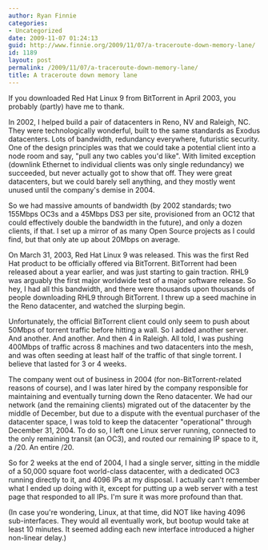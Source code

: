 ```yaml
---
author: Ryan Finnie
categories:
- Uncategorized
date: 2009-11-07 01:24:13
guid: http://www.finnie.org/2009/11/07/a-traceroute-down-memory-lane/
id: 1189
layout: post
permalink: /2009/11/07/a-traceroute-down-memory-lane/
title: A traceroute down memory lane
---
```

If you downloaded Red Hat Linux 9 from BitTorrent in April 2003, you probably (partly) have me to thank.

In 2002, I helped build a pair of datacenters in Reno, NV and Raleigh, NC. They were technologically wonderful, built to the same standards as Exodus datacenters. Lots of bandwidth, redundancy everywhere, futuristic security. One of the design principles was that we could take a potential client into a node room and say, "pull any two cables you'd like". With limited exception (downlink Ethernet to individual clients was only single redundancy) we succeeded, but never actually got to show that off. They were great datacenters, but we could barely sell anything, and they mostly went unused until the company's demise in 2004.

So we had massive amounts of bandwidth (by 2002 standards; two 155Mbps OC3s and a 45Mbps DS3 per site, provisioned from an OC12 that could effectively double the bandwidth in the future), and only a dozen clients, if that. I set up a mirror of as many Open Source projects as I could find, but that only ate up about 20Mbps on average.

On March 31, 2003, Red Hat Linux 9 was released. This was the first Red Hat product to be officially offered via BitTorrent. BitTorrent had been released about a year earlier, and was just starting to gain traction. RHL9 was arguably the first major worldwide test of a major software release. So hey, I had all this bandwidth, and there were thousands upon thousands of people downloading RHL9 through BitTorrent. I threw up a seed machine in the Reno datacenter, and watched the slurping begin.

Unfortunately, the official BitTorrent client could only seem to push about 50Mbps of torrent traffic before hitting a wall. So I added another server. And another. And another. And then 4 in Raleigh. All told, I was pushing 400Mbps of traffic across 8 machines and two datacenters into the mesh, and was often seeding at least half of the traffic of that single torrent. I believe that lasted for 3 or 4 weeks.

The company went out of business in 2004 (for non-BitTorrent-related reasons of course), and I was later hired by the company responsible for maintaining and eventually turning down the Reno datacenter. We had our network (and the remaining clients) migrated out of the datacenter by the middle of December, but due to a dispute with the eventual purchaser of the datacenter space, I was told to keep the datacenter "operational" through December 31, 2004. To do so, I left one Linux server running, connected to the only remaining transit (an OC3), and routed our remaining IP space to it, a /20. An entire /20.

So for 2 weeks at the end of 2004, I had a single server, sitting in the middle of a 50,000 square foot world-class datacenter, with a dedicated OC3 running directly to it, and 4096 IPs at my disposal. I actually can't remember what I ended up doing with it, except for putting up a web server with a test page that responded to all IPs. I'm sure it was more profound than that.

(In case you're wondering, Linux, at that time, did NOT like having 4096 sub-interfaces. They would all eventually work, but bootup would take at least 10 minutes. It seemed adding each new interface introduced a higher non-linear delay.)

